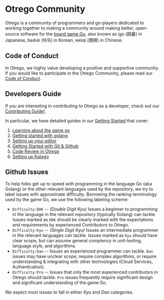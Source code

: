 # Otrego Community

Otrego is a community of programmers and go-players dedicated to working
together to making a community around making better, open-source software for
the <a href="https://en.wikipedia.org/wiki/Go_(game)">board game Go</a>, also
known as igo (囲碁) in Japanese, baduk (바둑) in Korean, weiqi (围棋) in Chinese.

## Code of Conduct

In Otrego, we highly value developing a positive and supportive community. If
you would like to participate in the Otrego Community, please read our
[Code of Conduct](CODE_OF_CONDUCT.md).

## Developers Guide

If you are interesting in contributing to Otrego as a developer, check out our
[Contributing Guide!](CONTRIBUTING.md).

In particular, we have detailed guides in our
[Getting Started](/gettingstarted/README.md) that cover:

1.   [Learning about the game go](/gettingstarted/gogame.md)
2.   [Getting started with golang](/gettingstarted/golang.md)
3.   [Setting up your editor](/gettingstarted/editor.md)
4.   [Getting Started with Git & Github](/gettingstarted/git.md)
5.   [Code Review in Otrego](/gettingstarted/codereview.md)
6.   [Setting up Katago](/gettingstarted/katago.md)

## Github Issues

To help folks get up to speed with programming in the language Go (aka Golang)
or the other relevant languages used by the repository, we try to label issues
with approximate difficulty. Borrowing the ranking terminology used by the game
Go, we use the following labeling scheme:

*   `Difficulty:DDK` -- *(Double Digit Kyu)* Issues a beginner to programming
    in the language in the relevant repository (typically Golang) can tackle.
    Issues marked as `DDK` should be clearly marked with the expectations and
    requirements by experienced Contributors to Otrego.
*   `Difficulty:Kyu` -- *(Single Digit Kyu)* Issues an intermediate programmer
    in the relevant languages can tackle. Issues marked as `Kyu` should have
    clear scope, but can assume general comptency in unit-testing, language
    style, and algorithms.
*   `Difficulty:Dan` -- Issues an experienced programmer can tackle. `Dan`
    issues may have unclear scope, require complex algorithms, or require
    understanding & integrating with other technologies (Cloud Services,
    Authentication).
*   `Difficulty:Pro` -- Issues that only the most experienced contributors in
    Otrego should tackle. `Pro` issues frequently require significant design
    and significant understanding of the game Go.

We expect most issues to fall in either *Kyu* and *Dan* categories.
